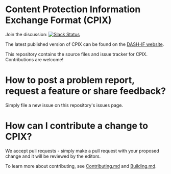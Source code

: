 # Content Protection Information Exchange Format (CPIX)

Join the discussion: [![Slack Status](https://dashif-slack.azurewebsites.net/badge.svg)](https://dashif-slack.azurewebsites.net)

The latest published version of CPIX can be found on the [DASH-IF website](https://dashif.org/guidelines/).

This repository contains the source files and issue tracker for CPIX. Contributions are welcome!

# How to post a problem report, request a feature or share feedback?

Simply file a new issue on this repository's issues page.

# How can I contribute a change to CPIX?

We accept pull requests - simply make a pull request with your proposed change and it will be reviewed by the editors.

To learn more about contributing, see [Contributing.md](Contributing.md) and [Building.md](Building.md).